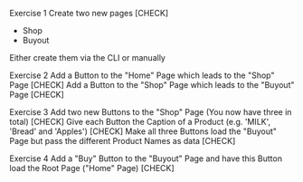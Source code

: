Exercise 1
  Create two new pages [CHECK]
  - Shop
  - Buyout

  Either create them via the CLI or manually

Exercise 2
  Add a Button to the "Home" Page which leads to the "Shop" Page [CHECK]
  Add a Button to the "Shop" Page which leads to the "Buyout" Page [CHECK]

Exercise 3
  Add two new Buttons to the "Shop" Page (You now have three in total) [CHECK]
  Give each Button the Caption of a Product (e.g. 'MILK', 'Bread' and 'Apples') [CHECK]
  Make all three Buttons load the "Buyout" Page but pass the different Product Names as data [CHECK]

  Exercise 4
    Add a "Buy" Button to the "Buyout" Page and have this Button load the Root Page ("Home" Page) [CHECK]
